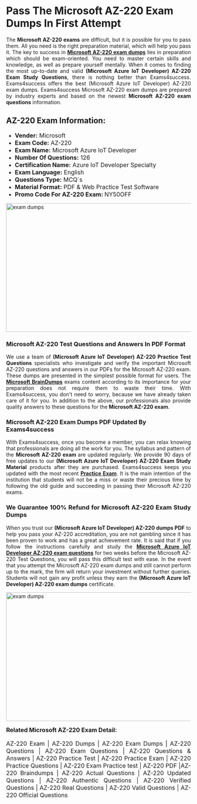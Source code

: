 <h1><strong><strong>Pass The Microsoft AZ-220 Exam Dumps In First Attempt</strong></strong></h1> <p style="text-align:justify">The <strong>Microsoft AZ-220 exams</strong> are difficult, but it is possible for you to pass them. All you need is the right preparation material, which will help you pass it. The key to success in <a href="https://www.exams4success.com/microsoft/az-220-pdf-exam-dumps"><strong>Microsoft AZ-220 exam dumps</strong></a> lies in preparation which should be exam-oriented. You need to master certain skills and knowledge, as well as prepare yourself mentally. When it comes to finding the most up-to-date and valid <strong>(Microsoft Azure IoT Developer) AZ-220 Exam Study Questions</strong>, there is nothing better than Exams4success. Exams4success offers the best (Microsoft Azure IoT Developer) AZ-220 exam dumps. Exams4success Microsoft AZ-220 exam dumps are prepared by industry experts and based on the newest <strong>Microsoft AZ-220 exam questions</strong> information.</p> <h2><strong><strong>AZ-220 Exam Information:</strong></strong></h2> <ul> <li><span style="font-size:16px"><strong>Vender:</strong> Microsoft</span></li> <li><span style="font-size:16px"><strong>Exam Code:</strong> AZ-220</span></li> <li><span style="font-size:16px"><strong>Exam Name:</strong> Microsoft Azure IoT Developer</span></li> <li><span style="font-size:16px"><strong>Number Of Questions:</strong> 126</span></li> <li><span style="font-size:16px"><strong>Certification Name:</strong> Azure IoT Developer Specialty</span></li> <li><span style="font-size:16px"><strong>Exam Language:</strong> English</span></li> <li><span style="font-size:16px"><strong>Questions Type:</strong> MCQ`s</span></li> <li><span style="font-size:16px"><strong>Material Format:</strong> PDF & Web Practice Test Software</span></li> <li><span style="font-size:16px"><strong>Promo Code For AZ-220 Exam: </strong>NY50OFF</span></li> </ul> <p><a href="https://www.exams4success.com/microsoft/az-220-pdf-exam-dumps" rel="no-follow"><img alt="exam dumps" src="https://www.certcollections.com/uploads/content/infrist1.png" style="height:350px; width:750px" /></a></p> <h3><strong>Microsoft AZ-220 Test Questions and Answers In PDF Format</strong></h3> <p style="text-align:justify">We use a team of <strong>(Microsoft Azure IoT Developer) AZ-220 Practice Test Questions</strong> specialists who investigate and verify the important Microsoft AZ-220 questions and answers in our PDFs for the Microsoft AZ-220 exam. These dumps are presented in the simplest possible format for users. The <a href="https://www.exams4success.com/microsoft-exam-dumps"><strong>Microsoft BrainDumps</strong></a> exams content according to its importance for your preparation does not require them to waste their time. With Exams4success, you don't need to worry, because we have already taken care of it for you. In addition to the above, our professionals also provide quality answers to these questions for the<strong> Microsoft AZ-220 exam</strong>.</p> <h3><strong> Microsoft AZ-220 Exam Dumps PDF Updated By Exams4success</strong></h3> <p style="text-align:justify">With Exams4success, once you become a member, you can relax knowing that professionals are doing all the work for you. The syllabus and pattern of the <strong>Microsoft AZ-220 exam </strong>are updated regularly. We provide 90 days of free updates to our <strong>(Microsoft Azure IoT Developer) AZ-220 Exam Study Material</strong> products after they are purchased. Exams4success keeps you updated with the most recent <a href="https://www.exams4success.com/"><strong>Practice Exam</strong></a>. It is the main intention of the institution that students will not be a miss or waste their precious time by following the old guide and succeeding in passing their Microsoft AZ-220 exams.</p> <h3 style="text-align:justify"><strong>We Guarantee 100% Refund for Microsoft AZ-220 Exam Study Dumps</strong></h3> <p style="text-align:justify">When you trust our <strong>(Microsoft Azure IoT Developer) AZ-220 dumps PDF</strong> to help you pass your AZ-220 accreditation, you are not gambling since it has been proven to work and has a great achievement rate. It is said that if you follow the instructions carefully and study the <a href="https://www.exams4success.com/microsoft/az-220-pdf-exam-dumps"><strong>Microsoft Azure IoT Developer AZ-220 exam questions</strong></a> for two weeks before the Microsoft AZ-220 Test Questions, you will pass this difficult test with ease. In the event that you attempt the Microsoft AZ-220 exam dumps and still cannot perform up to the mark, the firm will return your investment without further queries. Students will not gain any profit unless they earn the <strong>(Microsoft Azure IoT Developer) AZ-220 exam dumps</strong> certificate.</p> <p style="text-align:justify"><a href="https://www.exams4success.com/microsoft/az-220-pdf-exam-dumps" rel="no-follow"><img alt="exam dumps" src="https://www.certcollections.com/uploads/content/free_demo1.png" style="height:350px; width:750px" /></a></p> <p style="text-align:justify"><span style="font-size:16px"><strong>Related Microsoft AZ-220 Exam Detail:</strong></span><br /> <br /> <span style="font-size:16px">AZ-220 Exam | AZ-220 Dumps | AZ-220 Exam Dumps | AZ-220 Questions | AZ-220 Exam Questions | AZ-220 Questions & Answers | AZ-220 Practice Test | AZ-220 Practice Exam | AZ-220 Practice Questions | AZ-220 Exam Practice test | AZ-220 PDF |AZ-220 Braindumps | AZ-220 Actual Questions | AZ-220 Updated Questions | AZ-220 Authentic Questions | AZ-220 Verified Questions | AZ-220 Real Questions | AZ-220 Valid Questions | AZ-220 Official Questions</span></p>
